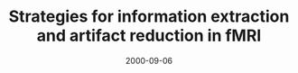 ---
title: "Strategies for information extraction and artifact reduction in fMRI"
project_id: 
date: 2000-09-06
conference_id: ""
presenters:
   - peter_bandettini
summary: "<p>Lecture at 3T imaging center, Melbourne, Australia</p>"
file: /assets/presentations/T93.pdf
filename: T93.pdf
layout: presentation
---